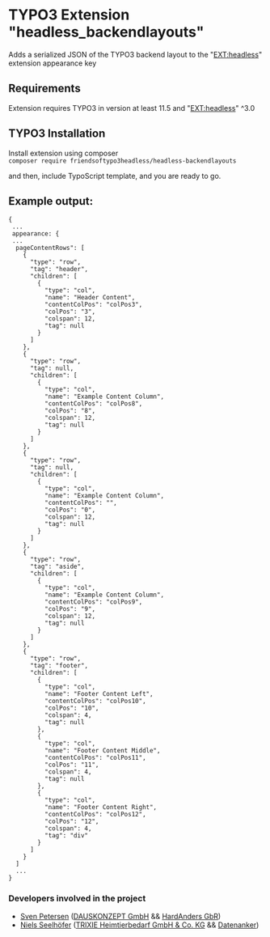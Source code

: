 # TYPO3 Extension "headless_backendlayouts"
Adds a serialized JSON of the TYPO3 backend layout to the "[EXT:headless](https://github.com/TYPO3-Initiatives/headless)" extension appearance key

## Requirements
Extension requires TYPO3 in version at least 11.5 and "[EXT:headless](https://github.com/TYPO3-Initiatives/headless)" ^3.0

## TYPO3 Installation
Install extension using composer\
``composer require friendsoftypo3headless/headless-backendlayouts``

and then, include TypoScript template, and you are ready to go.

## Example output:
```
{
 ...
 appearance: {
 ...
  pageContentRows": [
    {
      "type": "row",
      "tag": "header",
      "children": [
        {
          "type": "col",
          "name": "Header Content",
          "contentColPos": "colPos3",
          "colPos": "3",
          "colspan": 12,
          "tag": null
        }
      ]
    },
    {
      "type": "row",
      "tag": null,
      "children": [
        {
          "type": "col",
          "name": "Example Content Column",
          "contentColPos": "colPos8",
          "colPos": "8",
          "colspan": 12,
          "tag": null
        }
      ]
    },
    {
      "type": "row",
      "tag": null,
      "children": [
        {
          "type": "col",
          "name": "Example Content Column",
          "contentColPos": "",
          "colPos": "0",
          "colspan": 12,
          "tag": null
        }
      ]
    },
    {
      "type": "row",
      "tag": "aside",
      "children": [
        {
          "type": "col",
          "name": "Example Content Column",
          "contentColPos": "colPos9",
          "colPos": "9",
          "colspan": 12,
          "tag": null
        }
      ]
    },
    {
      "type": "row",
      "tag": "footer",
      "children": [
        {
          "type": "col",
          "name": "Footer Content Left",
          "contentColPos": "colPos10",
          "colPos": "10",
          "colspan": 4,
          "tag": null
        },
        {
          "type": "col",
          "name": "Footer Content Middle",
          "contentColPos": "colPos11",
          "colPos": "11",
          "colspan": 4,
          "tag": null
        },
        {
          "type": "col",
          "name": "Footer Content Right",
          "contentColPos": "colPos12",
          "colPos": "12",
          "colspan": 4,
          "tag": "div"
        }
      ]
    }
  ]
  ...
}
```


### Developers involved in the project

- [Sven Petersen](https://github.com/svenpet90) ([DAUSKONZEPT GmbH](https:///www.dauskonzept.de) && [HardAnders GbR](https://www.hardanders.de))
- [Niels Seelhöfer](https://github.com/derseeli) ([TRIXIE Heimtierbedarf GmbH & Co. KG](https://www.trixie.de) && [Datenanker](https://www.datenanker.com))

